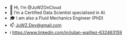 - 👋 Hi, I’m @JuWZOnCloud
- 🌱 I’m a Certified Data Scientist specialised in AI.
- 🎓 I am also a Fluid Mechanics Engineer (PhD)
- 📫 JuWZ.Dev@gmail.com
- ℹ️ https://www.linkedin.com/in/julian-wailliez-632463159

<!---
JuWZOnCloud/JuWZOnCloud is a ✨ special ✨ repository because its `README.md` (this file) appears on your GitHub profile.
You can click the Preview link to take a look at your changes.
--->
